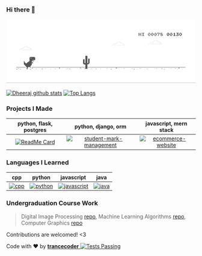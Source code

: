 ### Hi there 👋

<!--
🔭 I’m currently working on final year project - blockchain ❤️
**dheerajpoonia29/dheerajpoonia29** is a ✨ _special_ ✨ repository because its `README.md` (this file) appears on your GitHub profile.
Here are some ideas to get you started:
- 🔭 I’m currently working on ...
- 🌱 I’m currently learning ...
- 👯 I’m looking to collaborate on ...
- 🤔 I’m looking for help with ...
- 💬 Ask me about ...
- 📫 How to reach me: ...
- 😄 Pronouns: ...
- ⚡ Fun fact: ...
-->

![Dino](https://raw.githubusercontent.com/praveenscience/praveenscience/master/dino.gif)

[![Dheeraj github stats](https://github-readme-stats.vercel.app/api?username=dheerajpoonia29&show_icons=true&line_height=21&theme=tokyonight&contribs,prs)](https://soundcloud.com/dheerajpoonia29)
[![Top Langs](https://github-readme-stats.vercel.app/api/top-langs/?username=dheerajpoonia29&show_icons=true&layout=compact&theme=dracula&include_lang=java)](https://soundcloud.com/dheerajpoonia29)

### Projects I Made
|      python, flask, postgres     |   python, django, orm     |    javascript, mern stack    |
:-------------------------:|:-------------------------:|:-------------------------:
[![ReadMe Card](https://github-readme-stats.vercel.app/api/pin/?username=dheerajpoonia29&repo=bookReview-projectPythonFlask&hide=disc)](https://github.com/dheerajpoonia29/bookReview-projectPythonFlask) | [![student-mark-management](https://github-readme-stats.vercel.app/api/pin/?username=dheerajpoonia29&repo=studentsMarksManagement-projectPythonDjango)](https://github.com/dheerajpoonia29/studentsMarksManagement-projectPythonDjango) | [![ecommerce-website](https://github-readme-stats.vercel.app/api/pin/?username=dheerajpoonia29&repo=mernStack-bootcampLco)](https://github.com/dheerajpoonia29/mernStack-bootcampLco)

### Languages I Learned
|     cpp       |      python      |       javascript   |     java
:-------------------------:|:-------------------------:|:-------------------------:|:-------------------------:
[![cpp](https://github-readme-stats.vercel.app/api/pin/?username=dheerajpoonia29&repo=cppLanguage-courseWork)](https://github.com/dheerajpoonia29/cppLanguage-courseWork) | [![python](https://github-readme-stats.vercel.app/api/pin/?username=dheerajpoonia29&repo=pythonLanguage-courseWork)](https://github.com/dheerajpoonia29/pythonLanguage-courseWork) | [![javascript](https://github-readme-stats.vercel.app/api/pin/?username=dheerajpoonia29&repo=javascriptLanguage-autoDidact)](https://github.com/dheerajpoonia29/javascriptLanguage-autoDidact) | [![java](https://github-readme-stats.vercel.app/api/pin/?username=dheerajpoonia29&repo=javaLanguage-courseWork)](https://github.com/dheerajpoonia29/javaLanguage-courseWork) |

### Undergraduation Course Work 
> Digital Image Processing  [repo](https://github.com/dheerajpoonia29/digitalImageProcessing-courseWork), Machine Learning Algorithms  [repo](https://github.com/dheerajpoonia29/machineLearningAlgorithm-courseWork), Computer Graphics [repo](https://github.com/dheerajpoonia29/cppComputerGraphics-courseWork)

Contributions are welcomed! <3

Code with ❤️ by <a href="https://soundcloud.com/dheerajpoonia29" target="_blank">**trancecoder** <img alt="Tests Passing" src="https://image.flaticon.com/icons/svg/179/179339.svg" height=25 weight=25/></a>

